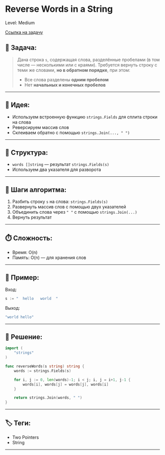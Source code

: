 # Reverse Words in a String

Level: Medium

[Ссылка на задачу](https://leetcode.com/problems/reverse-words-in-a-string/)

## 🧠 Задача:

> Дана строка `s`, содержащая слова, разделённые пробелами (в том числе — несколькими или с краями).
> Требуется вернуть строку с теми же словами, **но в обратном порядке**,
> при этом:
>
> * Все слова разделены **одним пробелом**
> * Нет **начальных и конечных пробелов**

---

## 📌 Идея:

* Используем встроенную функцию `strings.Fields` для сплита строки на слова
* Реверсируем массив слов
* Склеиваем обратно с помощью `strings.Join(..., " ")`

---

## 📏 Структура:

* `words []string` — результат `strings.Fields(s)`
* Используем два указателя для разворота

---

## 🔁 Шаги алгоритма:

1. Разбить строку `s` на слова: `strings.Fields(s)`
2. Развернуть массив слов с помощью двух указателей
3. Объединить слова через `" "` с помощью `strings.Join(...)`
4. Вернуть результат

---

## ⏱️ Сложность:

* Время: O(n)
* Память: O(n) — для хранения слов

---

## 📄 Пример:

Вход:

```go
s := "  hello   world  "
```

Выход:

```go
"world hello"
```

---

## 📝 Решение:

```go
import (
	"strings"
)

func reverseWords(s string) string {
	words := strings.Fields(s)

	for i, j := 0, len(words)-1; i < j; i, j = i+1, j-1 {
		words[i], words[j] = words[j], words[i]
	}

	return strings.Join(words, " ")
}
```

---

## 🏷 Теги:
- Two Pointers
- String

---
